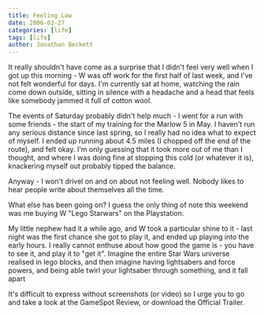 ```yaml
---
title: Feeling Low
date: 2006-03-27
categories: [life]
tags: [life]
author: Jonathan Beckett
---
```


It really shouldn't have come as a surprise that I didn't feel very well when I got up this morning - W was off work for the first half of last week, and I've not felt wonderful for days. I'm currently sat at home, watching the rain come down outside, sitting in silence with a headache and a head that feels like somebody jammed it full of cotton wool.

The events of Saturday probably didn't help much - I went for a run with some friends - the start of my training for the Marlow 5 in May. I haven't run any serious distance since last spring, so I really had no idea what to expect of myself. I ended up running about 4.5 miles (I chopped off the end of the route), and felt okay. I'm only guessing that it took more out of me than I thought, and where I was doing fine at stopping this cold (or whatever it is), knackering myself out probably tipped the balance.

Anyway - I won't drivel on and on about not feeling well. Nobody likes to hear people write about themselves all the time.

What else has been going on? I guess the only thing of note this weekend was me buying W "Lego Starwars" on the Playstation.

My little nephew had it a while ago, and W took a particular shine to it - last night was the first chance she got to play it, and ended up playing into the early hours. I really cannot enthuse about how good the game is - you have to see it, and play it to "get it". Imagine the entire Star Wars universe realised in lego blocks, and then imagine having lightsabers and force powers, and being able twirl your lightsaber through something, and it fall apart 

It's difficult to express without screenshots (or video) so I urge you to go and take a look at the GameSpot Review, or download the Official Trailer.